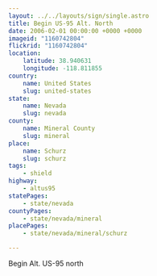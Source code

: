 ```yaml
---
layout: ../../layouts/sign/single.astro
title: Begin US-95 Alt. North
date: 2006-02-01 00:00:00 +0000 +0000
imageid: "1160742804"
flickrid: "1160742804"
location:
    latitude: 38.940631
    longitude: -118.811855
country:
    name: United States
    slug: united-states
state:
    name: Nevada
    slug: nevada
county:
    name: Mineral County
    slug: mineral
place:
    name: Schurz
    slug: schurz
tags:
    - shield
highway:
    - altus95
statePages:
    - state/nevada
countyPages:
    - state/nevada/mineral
placePages:
    - state/nevada/mineral/schurz

---
```

Begin Alt. US-95 north